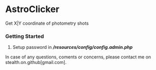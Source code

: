 # AstroClicker

Get X|Y coordinate of photometry shots

### Getting Started
1. Setup password in *__/resources/config/config.admin.php__*

In case of any questions, coments or concerns, please contact me on stealth.on.github[gmail.com].

